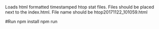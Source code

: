 Loads html formatted timestamped htop stat files.
Files should be placed next to the index.html. File name should be htop20171122_101059.html
 
#Run
npm install
npm run 


